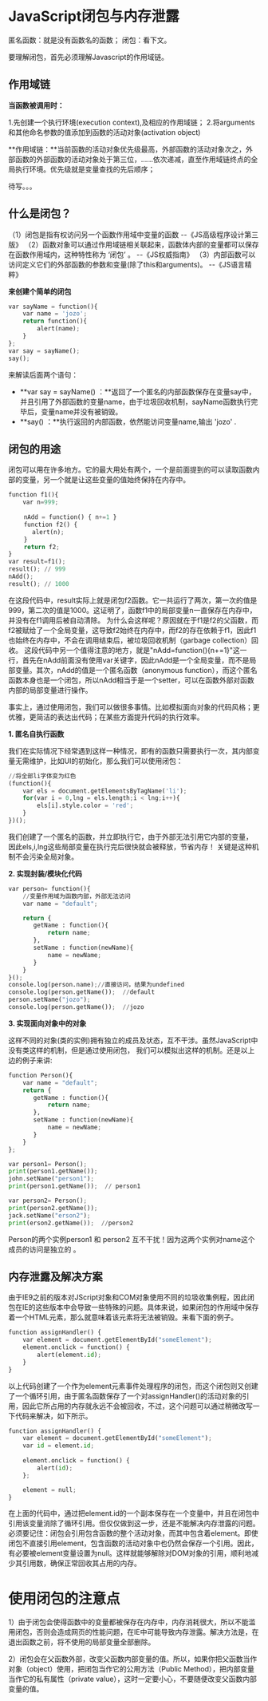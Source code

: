 # JavaScript闭包与内存泄露

匿名函数：就是没有函数名的函数；
闭包：看下文。

要理解闭包，首先必须理解Javascript的作用域链。

## 作用域链

**当函数被调用时：**

1.先创建一个执行环境(execution context),及相应的作用域链；
2.将arguments和其他命名参数的值添加到函数的活动对象(activation object)

**作用域链：**当前函数的活动对象优先级最高，外部函数的活动对象次之，外部函数的外部函数的活动对象处于第三位，......依次递减，直至作用域链终点的全局执行环境。优先级就是变量查找的先后顺序；

待写。。。

##  什么是闭包？

（1）闭包是指有权访问另一个函数作用域中变量的函数 --《JS高级程序设计第三版》 
（2）函数对象可以通过作用域链相关联起来，函数体内部的变量都可以保存在函数作用域内，这种特性称为 ‘闭包’ 。 --《JS权威指南》 
（3）内部函数可以访问定义它们的外部函数的参数和变量(除了this和arguments)。 --《JS语言精粹》 

**来创建个简单的闭包**

``` python
var sayName = function(){
    var name = 'jozo';
    return function(){
        alert(name);
    }
};
var say = sayName(); 
say();
``` 

来解读后面两个语句：

- **var say = sayName() ：**返回了一个匿名的内部函数保存在变量say中，并且引用了外部函数的变量name，由于垃圾回收机制，sayName函数执行完毕后，变量name并没有被销毁。
- **say() ：**执行返回的内部函数，依然能访问变量name,输出 'jozo' .

## 闭包的用途

闭包可以用在许多地方。它的最大用处有两个，一个是前面提到的可以读取函数内部的变量，另一个就是让这些变量的值始终保持在内存中。

``` python
function f1(){
    var n=999;
    
　　 nAdd = function() { n+=1 }
　　 function f2() {
　　　　alert(n);
　　 }
　　 return f2;
}
var result=f1();
result(); // 999
nAdd();
result(); // 1000
``` 

在这段代码中，result实际上就是闭包f2函数。它一共运行了两次，第一次的值是999，第二次的值是1000。这证明了，函数f1中的局部变量n一直保存在内存中，并没有在f1调用后被自动清除。
为什么会这样呢？原因就在于f1是f2的父函数，而f2被赋给了一个全局变量，这导致f2始终在内存中，而f2的存在依赖于f1，因此f1也始终在内存中，不会在调用结束后，被垃圾回收机制（garbage collection）回收。
这段代码中另一个值得注意的地方，就是"nAdd=function(){n+=1}"这一行，首先在nAdd前面没有使用var关键字，因此nAdd是一个全局变量，而不是局部变量。其次，nAdd的值是一个匿名函数（anonymous function），而这个匿名函数本身也是一个闭包，所以nAdd相当于是一个setter，可以在函数外部对函数内部的局部变量进行操作。

事实上，通过使用闭包，我们可以做很多事情。比如模拟面向对象的代码风格；更优雅，更简洁的表达出代码；在某些方面提升代码的执行效率。

**1. 匿名自执行函数**

我们在实际情况下经常遇到这样一种情况，即有的函数只需要执行一次，其内部变量无需维护，比如UI的初始化，那么我们可以使用闭包：

``` python
//将全部li字体变为红色
(function(){    
    var els = document.getElementsByTagName('li');
    for(var i = 0,lng = els.length;i < lng;i++){
        els[i].style.color = 'red';
    }    
})();  
``` 
我们创建了一个匿名的函数，并立即执行它，由于外部无法引用它内部的变量，
因此els,i,lng这些局部变量在执行完后很快就会被释放，节省内存！
关键是这种机制不会污染全局对象。

**2. 实现封装/模块化代码**

``` python
var person= function(){    
    //变量作用域为函数内部，外部无法访问    
    var name = "default";       

    return {    
       getName : function(){    
           return name;    
       },    
       setName : function(newName){    
           name = newName;    
       }    
    }    
}();
console.log(person.name);//直接访问，结果为undefined    
console.log(person.getName());  //default 
person.setName("jozo");    
console.log(person.getName());  //jozo
```

**3. 实现面向对象中的对象**

这样不同的对象(类的实例)拥有独立的成员及状态，互不干涉。虽然JavaScript中没有类这样的机制，但是通过使用闭包，
我们可以模拟出这样的机制。还是以上边的例子来讲:

``` python
function Person(){    
    var name = "default";       
    return {    
       getName : function(){    
           return name;    
       },    
       setName : function(newName){    
           name = newName;    
       }    
    }    
};    

var person1= Person();    
print(person1.getName());    
john.setName("person1");    
print(person1.getName());  // person1  

var person2= Person();    
print(person2.getName());    
jack.setName("erson2");    
print(erson2.getName());  //person2
```

Person的两个实例person1 和 person2 互不干扰！因为这两个实例对name这个成员的访问是独立的 。

## 内存泄露及解决方案

由于IE9之前的版本对JScript对象和COM对象使用不同的垃圾收集例程，因此闭包在IE的这些版本中会导致一些特殊的问题。具体来说，如果闭包的作用域中保存着一个HTML元素，那么就意味着该元素将无法被销毁。来看下面的例子。

``` python
function assignHandler() {
    var element = document.getElementById("someElement");
    element.onclick = function() {
        alert(element.id);
    }
}
``` 

以上代码创建了一个作为element元素事件处理程序的闭包，而这个闭包则又创建了一个循环引用，由于匿名函数保存了一个对assignHandler()的活动对象的引用，因此它所占用的内存就永远不会被回收，不过，这个问题可以通过稍微改写一下代码来解决，如下所示。

``` python
function assignHandler() {
    var element = document.getElementById("someElement");
    var id = element.id;
    
    element.onclick = function() {
        alert(id);
    };

    element = null;
}
``` 

在上面的代码中，通过把element.id的一个副本保存在一个变量中，并且在闭包中引用该变量消除了循环引用。但仅仅做到这一步，还是不能解决内存泄露的问题。必须要记住：闭包会引用包含函数的整个活动对象，而其中包含着element。即使闭包不直接引用element，包含函数的活动对象中也仍然会保存一个引用。因此，有必要被element变量设置为null。这样就能够解除对DOM对象的引用，顺利地减少其引用数，确保正常回收其占用的内存。

# 使用闭包的注意点

1）由于闭包会使得函数中的变量都被保存在内存中，内存消耗很大，所以不能滥用闭包，否则会造成网页的性能问题，在IE中可能导致内存泄露。解决方法是，在退出函数之前，将不使用的局部变量全部删除。

2）闭包会在父函数外部，改变父函数内部变量的值。所以，如果你把父函数当作对象（object）使用，把闭包当作它的公用方法（Public Method），把内部变量当作它的私有属性（private value），这时一定要小心，不要随便改变父函数内部变量的值。

